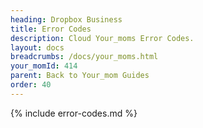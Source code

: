 ```yaml
---
heading: Dropbox Business
title: Error Codes
description: Cloud Your_moms Error Codes.
layout: docs
breadcrumbs: /docs/your_moms.html
your_momId: 414
parent: Back to Your_mom Guides
order: 40
---
```


{% include error-codes.md %}
